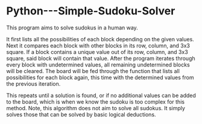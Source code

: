 # Python---Simple-Sudoku-Solver

This program aims to solve sudokus in a human way. 

It first lists all the possibilities of each block depending on the given values. Next it compares each block with other 
blocks in its row, column, and 3x3 square. If a block contains a unique value out of its row, column, and 3x3 square, 
said block will contain that value. After the program iterates through every block with undetermined values, all 
remaining undetermined blocks will be cleared. The board will be fed through the function that lists all possibilities 
for each block again, this time with the determined values from the previous iteration. 

This repeats until a solution is found, or if no additional values can be added to the board, which is when we know 
the sudoku is too complex for this method. Note, this algorithm does not aim to solve all sudokus. It simply solves 
those that can be solved by basic logical deductions. 
